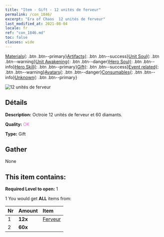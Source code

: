 ```yaml
---
title: "Item - Gift - 12 unités de ferveur"
permalink: /con_1846/
excerpt: "Era of Chaos  12 unités de ferveur"
last_modified_at: 2021-08-04
locale: fr
ref: "con_1846.md"
toc: false
classes: wide
---
```

 [Materials](/ItemsFR/){: .btn .btn--primary}[Artifacts](/ItemsFR/Artifacts/){: .btn .btn--success}[Unit Soul](/ItemsFR/UnitSoul/){: .btn .btn--warning}[Unit Awakening](/ItemsFR/UnitAwakening/){: .btn .btn--danger}[Hero Soul](/ItemsFR/HeroSoul/){: .btn .btn--info}[Hero Skill](/ItemsFR/HeroSkill/){: .btn .btn--primary}[Gift](/ItemsFR/Gift/){: .btn .btn--success}[Event related](/ItemsFR/Events/){: .btn .btn--warning}[Avatars](/ItemsFR/Avatars/){: .btn .btn--danger}[Consumables](/ItemsFR/Consumables/){: .btn .btn--info}[Unknown](/ItemsFR/Unknown/){: .btn .btn--primary}

 ![12 unités de ferveur](/images/t/i_907469.png)

## Détails
 **Description:** Octroie 12 unités de ferveur et 60 diamants.

 **Quality:** <span style="color: #DA70D6">OK</span>

 **Type:** Gift

## Gather

  None

## This item contains:

 **Required Level to open:** 1

 1 You would get **ALL** items  from:

  | Nr | Amount |     Item    |
  |:---|:-------|:------------|
  | 1 |  **12x** | [Ferveur](/ItemsFR/con_954/) |  | 
  | 2 |  **60x** | <i class="fas fa-gem"/> |  | 
